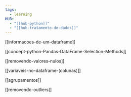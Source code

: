 ```yaml
---
tags:
  - learning
HUB:
  - "[[hub-python]]"
  - "[[hub-tratamento-de-dados]]"
---
```

[[informacoes-de-um-dataframe]]

[[concept-python-Pandas-DataFrame-Selection-Methods]]

[[removendo-valores-nulos]]

[[variaveis-no-dataframe-(colunas)]]

[[agrupamentos]]

[[removendo-outliers]]

